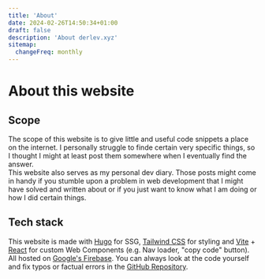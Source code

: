 ```yaml
---
title: 'About'
date: 2024-02-26T14:50:34+01:00
draft: false
description: 'About derlev.xyz'
sitemap:
  changeFreq: monthly
---
```


# About this website

## Scope

The scope of this website is to give little and useful code snippets a place on 
the internet. I personally struggle to finde certain very specific things, so 
I thought I might at least post them somewhere when I eventually find the 
answer.  
This website also serves as my personal dev diary. Those posts might come in 
handy if you stumble upon a problem in web development that I might have solved 
and written about or if you just want to know what I am doing or how I did 
certain things.

## Tech stack

This website is made with [Hugo](https://gohugo.io/) for SSG, 
[Tailwind CSS](https://tailwindcss.com/) for styling and 
[Vite](https://vitejs.dev/) + [React](https://react.dev/) for custom 
Web Components (e.g. Nav loader, "copy code" button). All hosted on 
[Google's Firebase](https://firebase.google.com/). You can always look at the 
code yourself and fix typos or factual errors in the 
[GitHub Repository](https://github.com/DerLev/derlev-xyz/).
